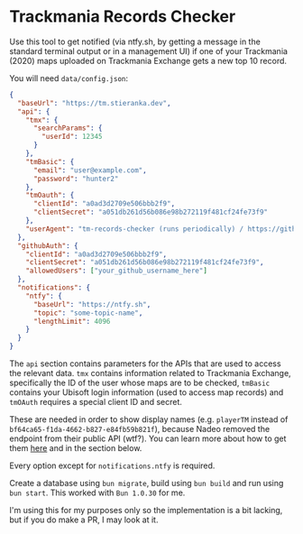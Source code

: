 # Trackmania Records Checker

Use this tool to get notified (via ntfy.sh, by getting a message in the standard terminal output or in a management UI) if one of your Trackmania (2020) maps uploaded on Trackmania Exchange gets a new top 10 record.

You will need `data/config.json`:

```json
{
  "baseUrl": "https://tm.stieranka.dev",
  "api": {
    "tmx": {
      "searchParams": {
        "userId": 12345
      }
    },
    "tmBasic": {
      "email": "user@example.com",
      "password": "hunter2"
    },
    "tmOauth": {
      "clientId": "a0ad3d2709e506bbb2f9",
      "clientSecret": "a051db261d56b086e98b272119f481cf24fe73f9"
    },
    "userAgent": "tm-records-checker (runs periodically) / https://github.com/mstieranka/tm-records-checker / user@example.com"
  },
  "githubAuth": {
    "clientId": "a0ad3d2709e506bbb2f9",
    "clientSecret": "a051db261d56b086e98b272119f481cf24fe73f9",
    "allowedUsers": ["your_github_username_here"]
  },
  "notifications": {
    "ntfy": {
      "baseUrl": "https://ntfy.sh",
      "topic": "some-topic-name",
      "lengthLimit": 4096
    }
  }
}
```

The `api` section contains parameters for the APIs that are used to access the relevant data. `tmx` contains information related to Trackmania Exchange, specifically the ID of the user whose maps are to be checked, `tmBasic` contains your Ubisoft login information (used to access map records) and `tmOAuth` requires a special client ID and secret.

These are needed in order to show display names (e.g. `playerTM` instead of `bf64ca65-f1da-4662-b827-e84fb59b821f`), because Nadeo removed the endpoint from their public API (wtf?). You can learn more about how to get them [here](https://webservices.openplanet.dev/oauth/auth#machine-to-machine-flow) and in the section below.

Every option except for `notifications.ntfy` is required.

Create a database using `bun migrate`, build using `bun build` and run using `bun start`. This worked with `Bun 1.0.30` for me.

I'm using this for my purposes only so the implementation is a bit lacking, but if you do make a PR, I may look at it.
